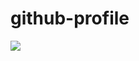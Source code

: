 # github-profile


<img src="https://capsule-render.vercel.app/api?type=venom&color=timeAuto&height=120&section=header&text=Welcome%20to-nl-Chaeyoung's%20Github&fontSize=30" />


